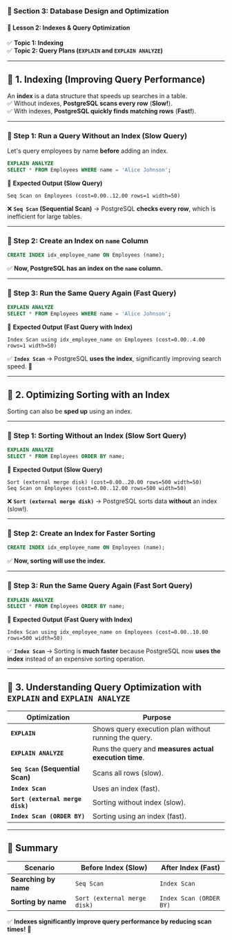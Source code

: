 ### **📌 Section 3: Database Design and Optimization**  
#### **🔹 Lesson 2: Indexes & Query Optimization**  
✅ **Topic 1: Indexing**  
✅ **Topic 2: Query Plans (`EXPLAIN` and `EXPLAIN ANALYZE`)**  

---

## **🔹 1. Indexing (Improving Query Performance)**  
An **index** is a data structure that speeds up searches in a table.  
✅ Without indexes, **PostgreSQL scans every row** (**Slow!**).  
✅ With indexes, **PostgreSQL quickly finds matching rows** (**Fast!**).  

---

### **📍 Step 1: Run a Query Without an Index (Slow Query)**  
Let's query employees by name **before** adding an index.

```sql
EXPLAIN ANALYZE
SELECT * FROM Employees WHERE name = 'Alice Johnson';
```
🔹 **Expected Output (Slow Query)**  
```
Seq Scan on Employees (cost=0.00..12.00 rows=1 width=50)
```
❌ **`Seq Scan` (Sequential Scan)** → PostgreSQL **checks every row**, which is inefficient for large tables.  

---

### **📍 Step 2: Create an Index on `name` Column**  

```sql
CREATE INDEX idx_employee_name ON Employees (name);
```
✅ **Now, PostgreSQL has an index on the `name` column.**  

---

### **📍 Step 3: Run the Same Query Again (Fast Query)**  

```sql
EXPLAIN ANALYZE
SELECT * FROM Employees WHERE name = 'Alice Johnson';
```
🔹 **Expected Output (Fast Query with Index)**  
```
Index Scan using idx_employee_name on Employees (cost=0.00..4.00 rows=1 width=50)
```
✅ **`Index Scan`** → PostgreSQL **uses the index**, significantly improving search speed. 🚀  

---

## **🔹 2. Optimizing Sorting with an Index**  
Sorting can also be **sped up** using an index.

---

### **📍 Step 1: Sorting Without an Index (Slow Sort Query)**  
```sql
EXPLAIN ANALYZE
SELECT * FROM Employees ORDER BY name;
```
🔹 **Expected Output (Slow Query)**  
```
Sort (external merge disk) (cost=0.00..20.00 rows=500 width=50)
Seq Scan on Employees (cost=0.00..12.00 rows=500 width=50)
```
❌ **`Sort (external merge disk)`** → PostgreSQL sorts data **without** an index (slow!).  

---

### **📍 Step 2: Create an Index for Faster Sorting**  
```sql
CREATE INDEX idx_employee_name ON Employees (name);
```
✅ **Now, sorting will use the index.**  

---

### **📍 Step 3: Run the Same Query Again (Fast Sort Query)**  
```sql
EXPLAIN ANALYZE
SELECT * FROM Employees ORDER BY name;
```
🔹 **Expected Output (Fast Query with Index)**  
```
Index Scan using idx_employee_name on Employees (cost=0.00..10.00 rows=500 width=50)
```
✅ **`Index Scan`** → Sorting is **much faster** because PostgreSQL now **uses the index** instead of an expensive sorting operation.  

---

## **🔹 3. Understanding Query Optimization with `EXPLAIN` and `EXPLAIN ANALYZE`**  

| **Optimization** | **Purpose** |
|-----------------|------------|
| **`EXPLAIN`** | Shows query execution plan without running the query. |
| **`EXPLAIN ANALYZE`** | Runs the query and **measures actual execution time**. |
| **`Seq Scan` (Sequential Scan)** | Scans all rows (slow). |
| **`Index Scan`** | Uses an index (fast). |
| **`Sort (external merge disk)`** | Sorting without index (slow). |
| **`Index Scan (ORDER BY)`** | Sorting using an index (fast). |

---

## **📌 Summary**
| **Scenario** | **Before Index (Slow)** | **After Index (Fast)** |
|--------------|-----------------|-----------------|
| **Searching by name** | `Seq Scan` | `Index Scan` |
| **Sorting by name** | `Sort (external merge disk)` | `Index Scan (ORDER BY)` |

✅ **Indexes significantly improve query performance by reducing scan times!** 🚀  
